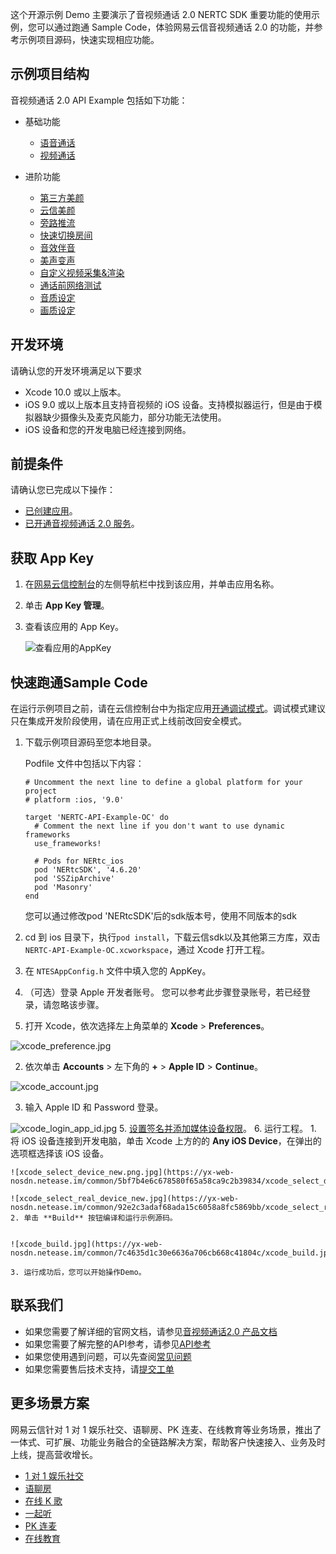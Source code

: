 
这个开源示例 Demo 主要演示了音视频通话 2.0 NERTC SDK 重要功能的使用示例，您可以通过跑通 Sample Code，体验网易云信音视频通话 2.0 的功能，并参考示例项目源码，快速实现相应功能。

## 示例项目结构
音视频通话 2.0 API Example 包括如下功能：
- 基础功能
    - [语音通话](/Basic/AudioCall)
    - [视频通话](/Basic/VideoCall)

- 进阶功能
    - [第三方美颜](/Advanced/ThirdBeauty)
    - [云信美颜](/Advanced/NEBeauty)
    - [旁路推流](/Advanced/VideoStream)
    - [快速切换房间](/Advanced/SwitchRoom)
    - [音效伴音](/Advanced/SetBackgroundMusic)
    - [美声变声](/Advanced/AudioChange)
    - [自定义视频采集&渲染](/Advanced/CustomCamera)
    - [通话前网络测试](/Advanced/SpeedTest)
    - [音质设定](/Advanced/SetAudioQuality)
    - [画质设定](/Advanced/SetVideoQuality)

## <span id="开发环境">开发环境</span>
请确认您的开发环境满足以下要求

- Xcode 10.0 或以上版本。
- iOS 9.0 或以上版本且支持音视频的 iOS 设备。支持模拟器运行，但是由于模拟器缺少摄像头及麦克风能力，部分功能无法使用。
- iOS 设备和您的开发电脑已经连接到网络。

## <span id="前提条件">前提条件</span>
请确认您已完成以下操作：

- <a href="https://doc.yunxin.163.com/nertc/docs/jE3OTc5NTY?platform=android" target="_blank">已创建应用</a>。
- <a href="https://doc.yunxin.163.com/nertc/docs/jY3MzMwODA?platform=android" target="_blank">已开通音视频通话 2.0 服务</a>。

## <span id="获取 App Key">获取 App Key</span>

1. 在<a href="https://app.yunxin.163.com/index#/" target="_blank">网易云信控制台</a>的左侧导航栏中找到该应用，并单击应用名称。
2. 单击 **App Key 管理**。
3. 查看该应用的 App Key。

    ![查看应用的AppKey](https://yx-web-nosdn.netease.im/quickhtml%2Fassets%2Fyunxin%2Fdoc%2FG2-GettingStarted-AppKey.png)



## <span id="快速跑通Sample Code">快速跑通Sample Code</span>

在运行示例项目之前，请在云信控制台中为指定应用[开通调试模式](/docs/jcyOTA0ODM/TQ0MTI2ODQ?platformId=50002#修改鉴权方式)。调试模式建议只在集成开发阶段使用，请在应用正式上线前改回安全模式。

1. 下载示例项目源码至您本地目录。

    Podfile 文件中包括以下内容：

    ```objc
    # Uncomment the next line to define a global platform for your project
    # platform :ios, '9.0'

    target 'NERTC-API-Example-OC' do
      # Comment the next line if you don't want to use dynamic frameworks
      use_frameworks!
      
      # Pods for NERtc_ios
      pod 'NERtcSDK', '4.6.20'
      pod 'SSZipArchive'
      pod 'Masonry'
    end
    ```
    您可以通过修改pod 'NERtcSDK'后的sdk版本号，使用不同版本的sdk
2. cd 到 ios 目录下，执行`pod install`，下载云信sdk以及其他第三方库，双击 `NERTC-API-Example-OC.xcworkspace`，通过 Xcode 打开工程。
3. 在 `NTESAppConfig.h` 文件中填入您的 AppKey。
4. （可选）登录 Apple 开发者账号。
    您可以参考此步骤登录账号，若已经登录，请忽略该步骤。
  1. 打开 Xcode，依次选择左上角菜单的 **Xcode** > **Preferences**。

  ![xcode_preference.jpg](https://yx-web-nosdn.netease.im/common/26cf60702949c4a5690de468a8b99971/xcode_preference.jpg)


  2. 依次单击 **Accounts** > 左下角的 **+** > **Apple ID** > **Continue**。

  ![xcode_account.jpg](https://yx-web-nosdn.netease.im/common/aff66bf004426c55e385316dc5b8413a/xcode_account.jpg)
  
  3. 输入 Apple ID 和 Password 登录。
  
  ![xcode_login_app_id.jpg](https://yx-web-nosdn.netease.im/common/fc7b4464113da6dd8939a74a75956b40/xcode_login_app_id.jpg)
5. [设置签名并添加媒体设备权限](https://doc.yunxin.163.com/docs/jcyOTA0ODM/TM5NzI5MjI?platformId=50192#%E8%AE%BE%E7%BD%AE%E7%AD%BE%E5%90%8D%E5%B9%B6%E6%B7%BB%E5%8A%A0%E5%AA%92%E4%BD%93%E8%AE%BE%E5%A4%87%E6%9D%83%E9%99%90)。
6. 运行工程。
    1. 将 iOS 设备连接到开发电脑，单击 Xcode 上方的的 **Any iOS Device**，在弹出的选项框选择该 iOS 设备。 


    ![xcode_select_device_new.png.jpg](https://yx-web-nosdn.netease.im/common/5bf7b4e6c678580f65a58ca9c2b39834/xcode_select_device_new.png.jpg)
      
    ![xcode_select_real_device_new.jpg](https://yx-web-nosdn.netease.im/common/92e2c3adaf68ada15c6058a8fc5869bb/xcode_select_real_device_new.jpg)
    2. 单击 **Build** 按钮编译和运行示例源码。

    
    ![xcode_build.jpg](https://yx-web-nosdn.netease.im/common/7c4635d1c30e6636a706cb668c41804c/xcode_build.jpg)

    3. 运行成功后，您可以开始操作Demo。

  
## 联系我们

- 如果您需要了解详细的官网文档，请参见[音视频通话2.0 产品文档](https://doc.yunxin.163.com/nertc/docs/home-page?platform=android)
- 如果您需要了解完整的API参考，请参见[API参考](https://doc.yunxin.163.com/nertc/api-refer)
- 如果您使用遇到问题，可以先查阅[常见问题](https://faq.yunxin.163.com/kb/main/#/)
- 如果您需要售后技术支持，请[提交工单](https://app.yunxin.163.com/index#/issue/submit)  

## 更多场景方案
网易云信针对 1 对 1 娱乐社交、语聊房、PK 连麦、在线教育等业务场景，推出了一体式、可扩展、功能业务融合的全链路解决方案，帮助客户快速接入、业务及时上线，提高营收增长。
- [1 对 1 娱乐社交](https://github.com/netease-kit/1V1)
- [语聊房](https://github.com/netease-kit/NEChatroom)
- [在线 K 歌](https://github.com/netease-kit/NEKaraoke)
- [一起听](https://github.com/netease-kit/NEListenTogether)
- [PK 连麦](https://github.com/netease-kit/OnlinePK)
- [在线教育](https://github.com/netease-kit/WisdomEducation)
